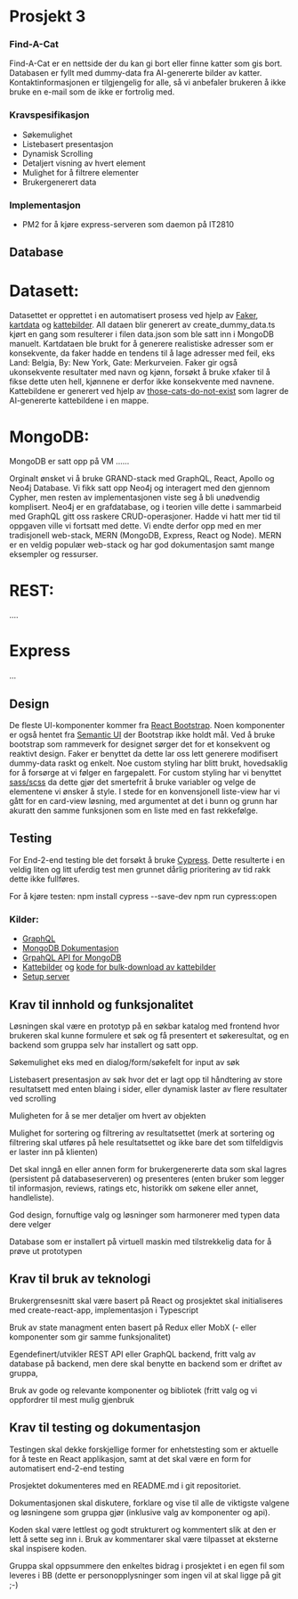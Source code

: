 # Prosjekt 3

### Find-A-Cat
Find-A-Cat er en nettside der du kan gi bort eller finne katter som gis bort. Databasen er fyllt med dummy-data fra AI-genererte bilder av katter.
Kontaktinformasjonen er tilgjengelig for alle, så vi anbefaler brukeren å ikke bruke en e-mail som de ikke er fortrolig med.

### Kravspesifikasjon
* Søkemulighet
* Listebasert presentasjon
* Dynamisk Scrolling
* Detaljert visning av hvert element
* Mulighet for å filtrere elementer
* Brukergenerert data

### Implementasjon
* PM2 for å kjøre express-serveren som daemon på IT2810

## Database 
# Datasett:
Datasettet er opprettet i en automatisert prosess ved hjelp av [Faker](https://www.npmjs.com/package/faker), [kartdata](https://kartkatalog.geonorge.no/metadata/matrikkelen-adresse/f7df7a18-b30f-4745-bd64-d0863812350c) og [kattebilder](https://thiscatdoesnotexist.com/). All dataen blir generert av create_dummy_data.ts kjørt en gang som resulterer i filen data.json som ble satt inn i MongoDB manuelt. Kartdataen ble brukt for å generere realistiske adresser som er konsekvente, da faker hadde en tendens til å lage adresser med feil, eks Land: Belgia, By: New York, Gate: Merkurveien. Faker gir også ukonsekvente resultater med navn og kjønn, forsøkt å bruke xfaker til å fikse dette uten hell, kjønnene er derfor ikke konsekvente med navnene. Kattebildene er generert ved hjelp av [those-cats-do-not-exist](https://github.com/theaklair/those-cats-do-not-exist) som lagrer de AI-genererte kattebildene i en mappe.

# MongoDB:
MongoDB er satt opp på VM  ......

Orginalt ønsket vi å bruke GRAND-stack med GraphQL, React, Apollo og Neo4j Database. Vi fikk satt opp Neo4j og interagert med den gjennom Cypher, men resten av implementasjonen viste seg å bli unødvendig komplisert. Neo4j er en grafdatabase, og i teorien ville dette i sammarbeid med GraphQL gitt oss raskere CRUD-operasjoner. Hadde vi hatt mer tid til oppgaven ville vi fortsatt med dette. Vi endte derfor opp med en mer tradisjonell web-stack, MERN (MongoDB, Express, React og Node). MERN er en veldig populær web-stack og har god dokumentasjon samt mange eksempler og ressurser.

# REST:
....

# Express
...


## Design
De fleste UI-komponenter kommer fra [React Bootstrap](https://react-bootstrap.github.io/). Noen komponenter er også hentet fra [Semantic UI](https://react.semantic-ui.com/) der Bootstrap ikke holdt mål. Ved å bruke bootstrap som rammeverk for designet sørger det for et konsekvent og reaktivt design. Faker er benyttet da dette lar oss lett generere modifisert dummy-data raskt og enkelt. Noe custom styling har blitt brukt, hovedsaklig for å forsørge at vi følger en fargepalett. For custom styling har vi benyttet [sass/scss](https://sass-lang.com/) da dette gjør det smertefrit å bruke variabler og velge de elementene vi ønsker å style. I stede for en konvensjonell liste-view har vi gått for en card-view løsning, med argumentet at det i bunn og grunn har akuratt den samme funksjonen som en liste med en fast rekkefølge.

## Testing
For End-2-end testing ble det forsøkt å bruke [Cypress](https://www.cypress.io/). Dette resulterte i en veldig liten og litt uferdig test men grunnet dårlig prioritering av tid rakk dette ikke fullføres.

For å kjøre testen:
npm install cypress --save-dev
npm run cypress:open

### Kilder:
* [GraphQL](https://www.howtographql.com/graphql-js/0-introduction/)
* [MongoDB Dokumentasjon](https://docs.mongodb.com/manual/)
* [GrpahQL API for MongoDB](https://docs.mongodb.com/realm/graphql/)
* [Kattebilder](https://thiscatdoesnotexist.com/) og [kode for bulk-download av kattebilder](https://github.com/theaklair/those-cats-do-not-exist)
* [Setup server](https://dev.to/loujaybee/using-create-react-app-with-express)

## Krav til innhold og funksjonalitet

Løsningen skal være en prototyp på en søkbar katalog med frontend hvor brukeren skal kunne formulere et søk og få presentert et søkeresultat, og en backend som gruppa selv har installert og satt opp.

Søkemulighet eks med en dialog/form/søkefelt for input av søk

Listebasert presentasjon av søk hvor det er lagt opp til håndtering av store resultatsett med enten blaing i sider, eller dynamisk laster av flere resultater ved scrolling

Muligheten for å se mer detaljer om hvert av objekten

Mulighet for sortering og filtrering av resultatsettet (merk at sortering og filtrering skal utføres på hele resultatsettet og ikke bare det som tilfeldigvis er laster inn på klienten)

Det skal inngå en eller annen form for brukergenererte data som skal lagres (persistent på databaseserveren) og  presenteres (enten bruker som legger til informasjon, reviews, ratings etc, historikk om søkene eller annet, handleliste).

God design, fornuftige valg og løsninger som harmonerer med typen data dere velger

Database som er installert på virtuell maskin med tilstrekkelig data for å prøve ut prototypen

## Krav til bruk av teknologi

Brukergrensesnitt skal være basert på React og prosjektet skal initialiseres med create-react-app, implementasjon i Typescript

Bruk av state managment enten basert på Redux eller MobX (- eller komponenter som gir samme funksjonalitet)

Egendefinert/utvikler REST API eller GraphQL backend, fritt valg av database på backend, men dere skal benytte en backend som er driftet av gruppa, 

Bruk av gode og relevante komponenter og bibliotek (fritt valg og vi oppfordrer til mest mulig gjenbruk

## Krav til testing og dokumentasjon

Testingen skal dekke forskjellige former for enhetstesting som er aktuelle for å teste en React applikasjon, samt at det skal være en form for automatisert end-2-end testing

Prosjektet dokumenteres med en README.md i git repositoriet.

Dokumentasjonen skal diskutere, forklare og vise til alle de viktigste valgene og løsningene som gruppa gjør (inklusive valg av komponenter og api).

Koden skal være lettlest og godt strukturert og kommentert slik at den er lett å sette seg inn i. Bruk av kommentarer skal være tilpasset at eksterne skal inspisere koden.

Gruppa skal oppsummere den enkeltes bidrag i prosjektet i en egen fil som leveres i BB (dette er personopplysninger som ingen vil at skal ligge på git ;-)

